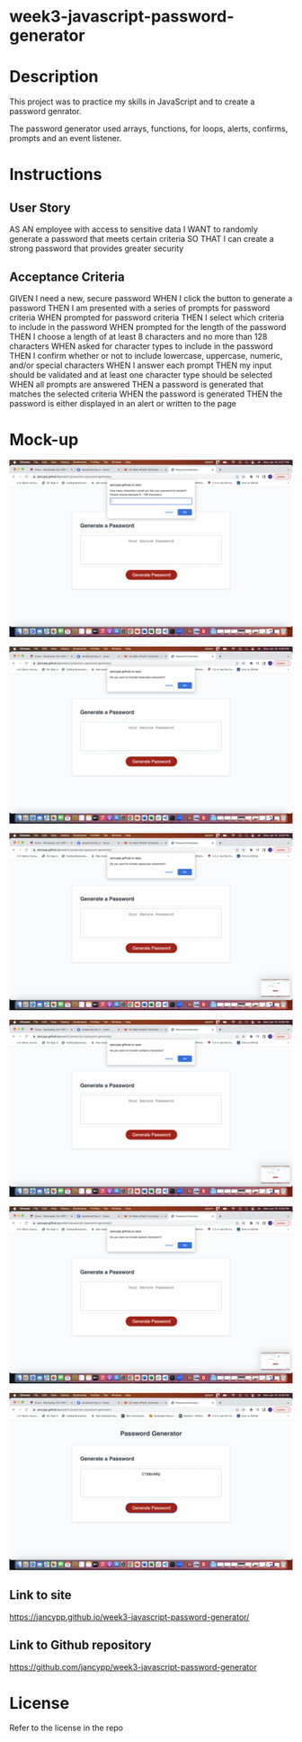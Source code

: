 # week3-javascript-password-generator

# Description
This project was to practice my skills in JavaScript and to create a password genrator.

The password generator used arrays, functions, for loops, alerts, confirms, prompts and an event listener.

# Instructions

## User Story
AS AN employee with access to sensitive data
I WANT to randomly generate a password that meets certain criteria
SO THAT I can create a strong password that provides greater security

## Acceptance Criteria
GIVEN I need a new, secure password
WHEN I click the button to generate a password
THEN I am presented with a series of prompts for password criteria
WHEN prompted for password criteria
THEN I select which criteria to include in the password
WHEN prompted for the length of the password
THEN I choose a length of at least 8 characters and no more than 128 characters
WHEN asked for character types to include in the password
THEN I confirm whether or not to include lowercase, uppercase, numeric, and/or special characters
WHEN I answer each prompt
THEN my input should be validated and at least one character type should be selected
WHEN all prompts are answered
THEN a password is generated that matches the selected criteria
WHEN the password is generated
THEN the password is either displayed in an alert or written to the page

# Mock-up
![alt="prompt for how many characters to include"](./Assets/Prompt%20for%20how%20many%20characters%20to%20include.png)

![alt="confirm if lowercase letters should be include"](./Assets/confirm%20for%20lowercase.png)

![alt="confirm if uppercase letters should be included"](./Assets/Confirm%20uppercase.png)

![alt="confirm if numbers should be included"](./Assets/Confirm%20numbers.png)

![alt="confirm if special characters should be included"](./Assets/Confirm%20for%20special%20characters.png)

![alt="final output of unique password generated"](./Assets/Final%20Output%20-%20unique%20password%20generated.png)

## Link to site
https://jancypp.github.io/week3-javascript-password-generator/

## Link to Github repository
https://github.com/jancypp/week3-javascript-password-generator

# License
Refer to the license in the repo